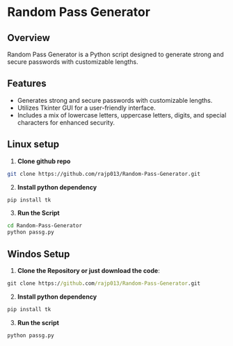 # Random Pass Generator

## Overview
Random Pass Generator is a Python script designed to generate strong and secure passwords with customizable lengths.

## Features
- Generates strong and secure passwords with customizable lengths.
- Utilizes Tkinter GUI for a user-friendly interface.
- Includes a mix of lowercase letters, uppercase letters, digits, and special characters for enhanced security.

## Linux setup
1. **Clone github repo**
```bash
git clone https://github.com/rajp013/Random-Pass-Generator.git
```
2. **Install python dependency** 
```bash
pip install tk
```
3. **Run the Script**
```bash
cd Random-Pass-Generator
python passg.py
```

## Windos Setup
1. **Clone the Repository or just download the code**:
```cmd
git clone https://github.com/rajp013/Random-Pass-Generator.git
```
2. **Install python dependency**
```cmd
pip install tk
```
3. **Run the script**
```cmd
python passg.py
```
